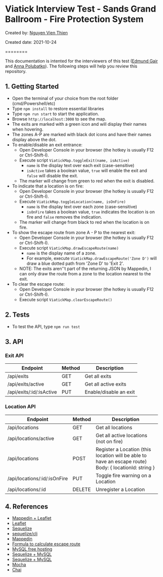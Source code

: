 # Viatick Interview Test - Sands Grand Ballroom - Fire Protection System

Created by: [Nguyen Vien Thien](mailto:farsky_vt@yahoo.com)

Created date: 2021-10-24

========

This documentation is intented for the interviewers of this test ([Edmund Gair](mailto:edmund@viatick.com) and [Anna Polubatko](mailto:anna@viatick.com)). The following steps will help you review this repository.

## 1. Getting Started
- Open the terminal of your choice from the root folder (cmd/Powershell/etc)
- Type `npm install` to restore essential libraries
- Type `npm run start` to start the application.
- Browse `http://localhost:3000` to see the map.
- The exits are marked with a green icon and will display their names when hovering.
- The zones A-P are marked with black dot icons and have their names display above the dot.
- To enable/disable an exit entrance:
  - Open Developer Console in your browser (the hotkey is usually F12 or Ctrl-Shift-I).
  - Execute script `ViatickMap.toggleExit(name, isActive)`
    - `name` is the display text over each exit (case-sensitive)
    - `isActive` takes a boolean value, `true` will enable the exit and `false` will disable the exit.
  - The marker will change from green to red when the exit is disabled.
- To indicate that a location is on fire:
  - Open Developer Console in your browser (the hotkey is usually F12 or Ctrl-Shift-I).
  - Execute `ViatickMap.toggleLocation(name, isOnFire)`
    - `name` is the display text over each zone (case-sensitive)
    - `isOnFire` takes a boolean value, `true` indicates the location is on fire and `false` removes the indication.
  - The marker will change from black to red when the location is on fire.
- To show the escape route from zone A - P to the nearest exit:
  - Open Developer Console in your browser (the hotkey is usually F12 or Ctrl-Shift-I).
  - Execute script `ViatickMap.drawEscapeRoute(name)`
    - `name` is the display name of a zone.
    - For example, execute `ViatickMap.drawEscapeRoute('Zone D')` will draw a blue dotted path from 'Zone D' to 'Exit 2'.
  - NOTE: The exits aren''t part of the returning JSON by Mappedin, I can only draw the route from a zone to the location nearest to the exit.
- To clear the escape route:
  - Open Developer Console in your browser (the hotkey is usually F12 or Ctrl-Shift-I).
  - Execute script `ViatickMap.clearEscapeRoute()`

## 2. Tests
- To test the API, type `npm run test`

## 3. API
### Exit API
| Endpoint | Method | Description |
|--|--|--|
| /api/exits | GET | Get all exits |
| /api/exits/active | GET | Get all active exits |
| /api/exits/:id/:isActive | PUT | Enable/disable an exit |

### Location API
| Endpoint | Method | Description |
|--|--|--|
| /api/locations | GET | Get all locations |
| /api/locations/active | GET | Get all active locations (not on fire) |
| /api/locations | POST | Register a Location (this location will be able to have an escape route)<br />Body: { locationId: string } |
| /api/locations/:id/:isOnFire | PUT | Toggle fire warning on a Location |
| /api/locations/:id | DELETE | Unregister a Location |

## 4. References
- [Mappedin + Leaflet](https://github.com/davemuir/stoBU/tree/49ced477ffc5cc8ea77a1728333b2839115cb7e7/public/mappedin_api)
- [Leaflet](https://leafletjs.com/reference-1.7.1.html)
- [Sequelize](https://sequelize.org/)
- [sequelize/cli](https://github.com/sequelize/cli)
- [Mappedin](https://github.com/MappedIn/platform-api)
- [Formula to calculate escape route](https://www.omnicalculator.com/math/hypotenuse)
- [MySQL free hosting](https://www.freesqldatabase.com/)
- [Sequelize + MySQL](https://www.esparkinfo.com/node-js-with-mysql-using-sequelize-express.html)
- [Sequelize + MySQL](https://www.bezkoder.com/node-js-express-sequelize-mysql/)
- [Mocha](https://mochajs.org/)
- [Chai](https://www.chaijs.com/)
